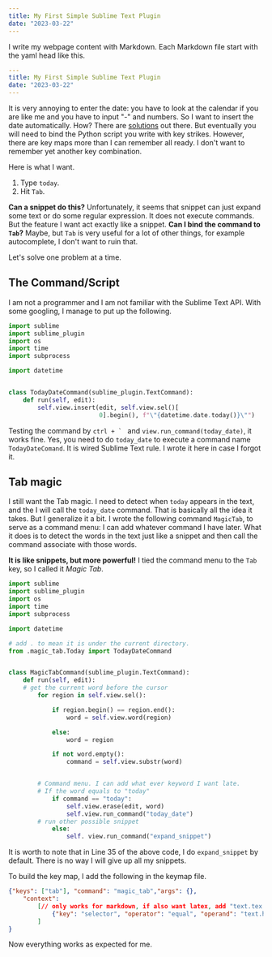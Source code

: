 ```yaml
---
title: My First Simple Sublime Text Plugin
date: "2023-03-22"
---
```

I write my webpage content with Markdown. Each Markdown file start with the yaml head like this.

```yaml {.myclass linenos = table, hl_lines = [], linenostart = 1}
---
title: My First Simple Sublime Text Plugin
date: "2023-03-22"
---
```

It is very annoying to enter the date: you have to look at the calendar if you are like me and you have to input "-" and numbers. So I want to insert the date automatically. How? There are [solutions](https://forum.sublimetext.com/t/easiest-way-to-insert-date-time-with-a-single-keypress/4134) out there. But eventually you will need to bind the Python script you write with key strikes. However, there are key maps more than I can remember all ready. I don't want to remember yet another key combination.

Here is what I want.
1. Type `today`.
2. Hit `Tab`.

**Can a snippet do this?**
Unfortunately, it seems that snippet can just expand some text or do some regular expression. It does not execute commands. But the feature I want act exactly like a snippet.
**Can I bind the command to `Tab`?** Maybe, but `Tab` is very useful for a lot of other things, for example autocomplete, I don't want to ruin that.

Let's solve one problem at a time.

## The Command/Script

I am not a programmer and I am not familiar with the Sublime Text API. With some googling, I manage to put up the following.

```python {.myclass linenos = table, hl_lines = [], linenostart = 1}
import sublime
import sublime_plugin
import os
import time
import subprocess

import datetime


class TodayDateCommand(sublime_plugin.TextCommand):
    def run(self, edit):
        self.view.insert(edit, self.view.sel()[
                         0].begin(), f"\"{datetime.date.today()}\"")

```

Testing the command by ``ctrl + ` `` and `view.run_command(today_date)`, it works fine. Yes, you need to do `today_date` to execute a command name `TodayDateComand`. It is wired Sublime Text rule. I wrote it here in case I forgot it. 


## Tab magic

I still want the Tab magic. I need to detect when `today` appears in the text, and the I will call the `today_date` command. That is basically all the idea it takes. But I generalize it a bit. I wrote the following command `MagicTab`, to serve as a command menu: I can add whatever command I have later. What it does is to detect the words in the text just like a snippet and then call the command associate with those words. 

**It is like snippets, but more powerful!** I tied the command menu to the `Tab` key, so I called it *Magic Tab*. 

```python {.myclass linenos=table,hl_lines=[],linenostart=1}
import sublime
import sublime_plugin
import os
import time
import subprocess

import datetime

# add . to mean it is under the current directory.
from .magic_tab.Today import TodayDateCommand


class MagicTabCommand(sublime_plugin.TextCommand):
    def run(self, edit):
    # get the current word before the cursor
        for region in self.view.sel():

            if region.begin() == region.end():
                word = self.view.word(region)

            else:
                word = region

            if not word.empty():
                command = self.view.substr(word)


        # Command menu. I can add what ever keyword I want late.
        # If the word equals to "today"
            if command == "today":
                self.view.erase(edit, word)
                self.view.run_command("today_date")
        # run other possible snippet
            else:
                self. view.run_command("expand_snippet")

```
It is worth to note that in Line 35 of the above code, I do `expand_snippet` by default. There is no way I will give up all my snippets.

To build the key map, I add the following in the keymap file. 


```Json {.myclass linenos=table,hl_lines=[],linenostart=1}
{"keys": ["tab"], "command": "magic_tab","args": {},
    "context":
        [// only works for markdown, if also want latex, add "text.tex.latex"
            {"key": "selector", "operator": "equal", "operand": "text.html.markdown"}, 
        ]
}

```

Now everything works as expected for me.






